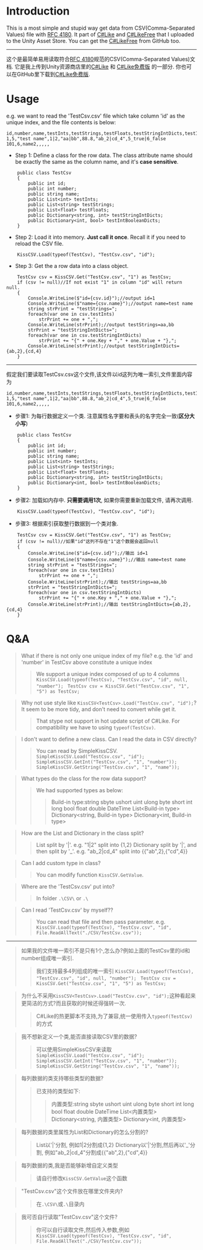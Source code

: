# Introduction
This is a most simple and stupid way get data from CSV(Comma-Separated Values) file with [RFC 4180](https://datatracker.ietf.org/doc/rfc4180/). It part of  [C#Like](https://assetstore.unity.com/packages/tools/integration/c-likefree-hot-update-framework-222880) and [C#LikeFree](https://assetstore.unity.com/packages/tools/integration/c-like-hot-update-framework-222256) that I uploaded to the Unity Asset Store. You can get the [C#LikeFree](https://github.com/ChengShaoRong/CSharpLikeFree) from GitHub too.
***
这个是最简单易用读取符合[RFC 4180](https://datatracker.ietf.org/doc/rfc4180/)规范的CSV(Comma-Separated Values)文档. 它是我上传到Unity资源商店里的[C#Like](https://assetstore.unity.com/packages/tools/integration/c-likefree-hot-update-framework-222880) 和 [C#Like免费版](https://assetstore.unity.com/packages/tools/integration/c-like-hot-update-framework-222256) 的一部分. 你也可以在GitHub里下载到[C#Like免费版](https://github.com/ChengShaoRong/CSharpLikeFree).

# Usage
e.g. we want to read the 'TestCsv.csv' file which take column 'id' as the unique index, and the file contents is below:
```
id,number,name,testInts,testStrings,testFloats,testStringIntDicts,testIntBooleanDicts
1,5,"test name",1|2,"aa|bb",88.8,"ab_2|cd_4",5_true|6_false
101,6,name2,,,,,
```
* Step 1: Define a class for the row data. The class attribute name should be exactly the same as the column name, and it's **case sensitive**.
```
    public class TestCsv
    {
        public int id;
        public int number;
        public string name;
        public List<int> testInts;
        public List<string> testStrings;
        public List<float> testFloats;
        public Dictionary<string, int> testStringIntDicts;
        public Dictionary<int, bool> testIntBooleanDicts;
    }
```
* Step 2: Load it into memory. **Just call it once**. Recall it if you need to reload the CSV file.
```
	KissCSV.Load(typeof(TestCsv), "TestCsv.csv", "id");
```
* Step 3: Get the a row data into a class object.
```
	TestCsv csv = KissCSV.Get("TestCsv.csv", "1") as TestCsv;
	if (csv != null)//If not exist "1" in column "id" will return null.
	{
	    Console.WriteLine($"id={csv.id}");//output id=1
	    Console.WriteLine($"name={csv.name}");//output name=test name
	    string strPrint = "testStrings=";
	    foreach(var one in csv.testInts)
		    strPrint += one + ",";
	    Console.WriteLine(strPrint);//output testStrings=aa,bb
	    strPrint = "testStringIntDicts=";
	    foreach(var one in csv.testStringIntDicts)
		    strPrint += "{" + one.Key + "," + one.Value + "},";
	    Console.WriteLine(strPrint);//output testStringIntDicts={ab,2},{cd,4}
	}
```

***
假定我们要读取TestCsv.csv这个文件,该文件以id这列为唯一索引,文件里面内容为
```
id,number,name,testInts,testStrings,testFloats,testStringIntDicts,testIntBooleanDicts
1,5,"test name",1|2,"aa|bb",88.8,"ab_2|cd_4",5_true|6_false
101,6,name2,,,,,
```
* 步骤1: 为每行数据定义一个类. 注意属性名字要和表头的名字完全一致(**区分大小写**)
```
    public class TestCsv
    {
        public int id;
        public int number;
        public string name;
        public List<int> testInts;
        public List<string> testStrings;
        public List<float> testFloats;
        public Dictionary<string, int> testStringIntDicts;
        public Dictionary<int, bool> testIntBooleanDicts;
    }
```
* 步骤2: 加载如内存中. **只需要调用1次**, 如果你需要重新加载文件, 请再次调用.
```
	KissCSV.Load(typeof(TestCsv), "TestCsv.csv", "id");
```
* 步骤3: 根据索引获取整行数据到一个类对象.
```
	TestCsv csv = KissCSV.Get("TestCsv.csv", "1") as TestCsv;
	if (csv != null)//如果"id"这列不存在"1"这个数据会返回null
	{
	    Console.WriteLine($"id={csv.id}");//输出 id=1
	    Console.WriteLine($"name={csv.name}");//输出 name=test name
	    string strPrint = "testStrings=";
	    foreach(var one in csv.testInts)
		    strPrint += one + ",";
	    Console.WriteLine(strPrint);//输出 testStrings=aa,bb
	    strPrint = "testStringIntDicts=";
	    foreach(var one in csv.testStringIntDicts)
		    strPrint += "{" + one.Key + "," + one.Value + "},";
	    Console.WriteLine(strPrint);//输出 testStringIntDicts={ab,2},{cd,4}
	}
```

# Q&A
>What if there is not only one unique index of my file? e.g. the 'id' and 'number' in TestCsv above constitute a unique index
>>We support a unique index composed of up to 4 columns
>> ``KissCSV.Load(typeof(TestCsv), "TestCsv.csv", "id", null, "number"); `` 
>> ``TestCsv csv = KissCSV.Get("TestCsv.csv", "1", "5") as TestCsv; `` 

>Why not use style like  ``KissCSV<TestCsv>.Load("TestCsv.csv", "id");``? It seem to be more tidy, and don't need to convert while get it.
>>That stype not support in hot update script of C#Like. For compatibility we have to using ``typeof(TestCsv)``. 

>I don't want to define a new class. Can I read the data in CSV directly?
>>You can read by SimpleKissCSV.
>>``SimpleKissCSV.Load("TestCsv.csv", "id"); `` 
>>``SimpleKissCSV.GetInt("TestCsv.csv", "1", "number")); `` 
>>``SimpleKissCSV.GetString("TestCsv.csv", "1", "name")); `` 

>What types do the class for the row data support?
>>We had supported types as below:
>>>Build-in type:string sbyte ushort uint ulong byte short int long bool float double DateTime
>>>List\<Build-in type>
>>>Dictionary<string, Build-in type>
>>>Dictionary<int, Build-in type>  

>How are the List and Dictionary in the class split?
>>List split by '|'. e.g. "1|2" split into {1,2}
>>Dictionary split by '|', and then split by '_'. e.g. "ab_2|cd_4" split into {{"ab",2},{"cd",4}}

>Can I add custom type in class?
>>You can modify function  ``KissCSV.GetValue``.


>Where are the 'TestCsv.csv' put into?
>>In folder ``.\CSV\`` or ``.\``

>Can I read 'TestCsv.csv' by myself??
>>You can read that file and then pass parameter. e.g. ``KissCSV.Load(typeof(TestCsv), "TestCsv.csv", "id", File.ReadAllText("./CSV/TestCsv.csv"));``

***

>如果我的文件唯一索引不是只有1个,怎么办?例如上面的TestCsv里的id和number组成唯一索引.
>>我们支持最多4列组成的唯一索引
>> ``KissCSV.Load(typeof(TestCsv), "TestCsv.csv", "id", null, "number"); `` 
>> ``TestCsv csv = KissCSV.Get("TestCsv.csv", "1", "5") as TestCsv; `` 

>为什么不采用``KissCSV<TestCsv>.Load("TestCsv.csv", "id");``这种看起来更简洁的方式?而且获取的时候还得强转一次.
>>C#Like的热更脚本不支持,为了兼容,统一使用传入``typeof(TestCsv)``的方式  

>我不想新定义一个类,能否直接读取CSV里的数据?
>>可以使用SimpleKissCSV来读取
>>``SimpleKissCSV.Load("TestCsv.csv", "id"); `` 
>>``SimpleKissCSV.GetInt("TestCsv.csv", "1", "number")); `` 
>>``SimpleKissCSV.GetString("TestCsv.csv", "1", "name")); `` 

>每列数据的类支持哪些类型的数据?
>>已支持的类型如下:
>>>内置类型:string sbyte ushort uint ulong byte short int long bool float double DateTime
>>>List<内置类型>
>>>Dictionary<string, 内置类型>
>>>Dictionary<int, 内置类型>  

>每列数据的类里属性为List和Dictionary的怎么分割的?
>>List以'|'分割, 例如1|2分割成{1,2}
>>Dictionary以'|'分割,然后再以'_'分割, 例如"ab_2|cd_4"分割成{{"ab",2},{"cd",4}}

>每列数据的类,我是否能够新增自定义类型
>>请自行修改``KissCSV.GetValue``这个函数

>"TestCsv.csv"这个文件放在哪里文件夹内?
>>在``.\CSV\``或``.\``目录内

>我可否自行读取"TestCsv.csv"这个文件?
>>你可以自行读取文件,然后传入参数,例如``KissCSV.Load(typeof(TestCsv), "TestCsv.csv", "id", File.ReadAllText("./CSV/TestCsv.csv"));``